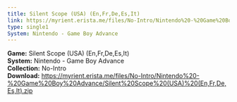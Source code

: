 ```yaml
---
title: Silent Scope (USA) (En,Fr,De,Es,It)
link: https://myrient.erista.me/files/No-Intro/Nintendo%20-%20Game%20Boy%20Advance/Silent%20Scope%20(USA)%20(En,Fr,De,Es,It).zip
type: single1
System: Nintendo - Game Boy Advance
---
```

<b>Game:</b> Silent Scope (USA) (En,Fr,De,Es,It)<br>
<b>System:</b> Nintendo - Game Boy Advance<br>
<b>Collection:</b> No-Intro<br>
<b>Download:</b> https://myrient.erista.me/files/No-Intro/Nintendo%20-%20Game%20Boy%20Advance/Silent%20Scope%20(USA)%20(En,Fr,De,Es,It).zip